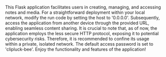 This Flask application facilitates users in creating, managing, and accessing notes and media. For a straightforward deployment within your local network, modify the run code by setting the host to '0.0.0.0'. Subsequently, access the application from another device through the provided URL, enabling seamless content sharing. It is crucial to note that, as of now, the application employs the less secure HTTP protocol, exposing it to potential cybersecurity risks. Therefore, it is recommended to confine its usage within a private, isolated network. The default access password is set to 'clipluck-bee'. Enjoy the functionality and features of the application!